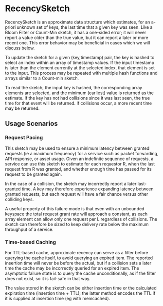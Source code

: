 # RecencySketch
RecencySketch is an approximate data structure which estimates, for an a-priori unknown set of keys, the last time that a given key was seen. Like a Bloom Filter or Count-Min sketch, it has a one-sided error; it will never report a value older than the true value, but it can report a later or more recent one. This error behavior may be beneficial in cases which we will discuss below.

To update the sketch for a given (key,timestamp) pair, the key is hashed to select an index within an array of timestamp values. If the input timestamp is later than the element currently at the selected index, that element is set to the input. This process may be repeated with multiple hash functions and arrays similar to a Count-min sketch.

To read the sketch, the input key is hashed, the corresponding array elements are selected, and the minimum (earliest) value is returned as the estimate. If the key has not had collisions since it was last seen, the true time for that event will be returned. If collisions occur, a more recent time may be returned.

## Usage Scenarios
### Request Pacing
This sketch may be used to ensure a minimum latency between granted requests (ie a maximum frequency) for a service such as packet forwarding, API response, or asset usage. Given an indefinite sequence of requests, a service can use this sketch to estimate for each requestor R, when the last request from R was granted, and whether enough time has passed for its request to be granted again. 

In the case of a collision, the sketch may incorrectly report a later last-granted time. A key may therefore experience expanding latency between granted requests, but each request will have a fair chance versus other colliding keys.

A useful property of this failure mode is that even with an unbounded keyspace the total request grant rate will approach a constant, as each array element can allow only one request per L regardless of collisions. The sketch can therefore be sized to keep delivery rate below the maximum throughput of a service.

### Time-based Caching
For TTL-based cache, approximate recency can serve as a filter before querying the cache itself, to avoid querying an expired item. The reported insertion time will never be before the actual, but if a collision sets a later time the cache may be incorrectly queried for an expired item. The asymptotic failure state is to query the cache unconditionally, as if the filter does not exist, so it is fail-safe in that way.

The value stored in the sketch can be either insertion time or the calculated expiration time (insertion time + TTL); the latter method encodes the TTL if it is supplied at insertion time (eg with memcached).
